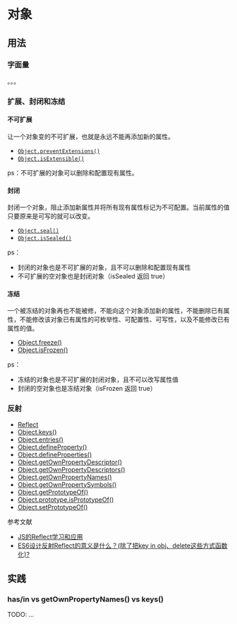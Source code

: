 # 对象

## 用法

### 字面量

。。。

### 扩展、封闭和冻结

#### 不可扩展

让一个对象变的不可扩展，也就是永远不能再添加新的属性。

- [`Object.preventExtensions()`](https://developer.mozilla.org/zh-CN/docs/Web/JavaScript/Reference/Global_Objects/Object/preventExtensions)
- [`Object.isExtensible()`](https://developer.mozilla.org/zh-CN/docs/Web/JavaScript/Reference/Global_Objects/Object/isExtensible)

ps：不可扩展的对象可以删除和配置现有属性。


#### 封闭

封闭一个对象，阻止添加新属性并将所有现有属性标记为不可配置。当前属性的值只要原来是可写的就可以改变。

- [`Object.seal()`](https://developer.mozilla.org/zh-CN/docs/Web/JavaScript/Reference/Global_Objects/Object/seal)
- [`Object.isSealed()`](https://developer.mozilla.org/zh-CN/docs/Web/JavaScript/Reference/Global_Objects/Object/isSealed)

ps：

- 封闭的对象也是不可扩展的对象，且不可以删除和配置现有属性
- 不可扩展的空对象也是封闭对象（isSealed 返回 true）

#### 冻结

一个被冻结的对象再也不能被修，不能向这个对象添加新的属性，不能删除已有属性，不能修改该对象已有属性的可枚举性、可配置性、可写性，以及不能修改已有属性的值。

- [Object.freeze()](https://developer.mozilla.org/zh-CN/docs/Web/JavaScript/Reference/Global_Objects/Object/freeze)
- [Object.isFrozen()](https://developer.mozilla.org/zh-CN/docs/Web/JavaScript/Reference/Global_Objects/Object/isFrozen)

ps：

- 冻结的对象也是不可扩展的封闭对象，且不可以改写属性值
- 封闭的空对象也是冻结对象（isFrozen 返回 true）

### 反射

- [Reflect](https://developer.mozilla.org/zh-CN/docs/Web/JavaScript/Reference/Global_Objects/Reflect)
- [Object.keys()](https://developer.mozilla.org/zh-CN/docs/Web/JavaScript/Reference/Global_Objects/Object/keys)
- [Object.entries()](https://developer.mozilla.org/zh-CN/docs/Web/JavaScript/Reference/Global_Objects/Object/entries)
- [Object.defineProperty()](https://developer.mozilla.org/zh-CN/docs/Web/JavaScript/Reference/Global_Objects/Object/defineProperty)
- [Object.defineProperties()](https://developer.mozilla.org/zh-CN/docs/Web/JavaScript/Reference/Global_Objects/Object/defineProperties)
- [Object.getOwnPropertyDescriptor()](https://developer.mozilla.org/zh-CN/docs/Web/JavaScript/Reference/Global_Objects/Object/getOwnPropertyDescriptor)
- [Object.getOwnPropertyDescriptors()](https://developer.mozilla.org/zh-CN/docs/Web/JavaScript/Reference/Global_Objects/Object/getOwnPropertyDescriptors)
- [Object.getOwnPropertyNames()](https://developer.mozilla.org/zh-CN/docs/Web/JavaScript/Reference/Global_Objects/Object/getOwnPropertyNames)
- [Object.getOwnPropertySymbols()](https://developer.mozilla.org/zh-CN/docs/Web/JavaScript/Reference/Global_Objects/Object/getOwnPropertySymbols)
- [Object.getPrototypeOf()](https://developer.mozilla.org/zh-CN/docs/Web/JavaScript/Reference/Global_Objects/Object/GetPrototypeOf)
- [Object.prototype.isPrototypeOf()](https://developer.mozilla.org/zh-CN/docs/Web/JavaScript/Reference/Global_Objects/Object/isPrototypeOf)
- [Object.setPrototypeOf()](https://developer.mozilla.org/zh-CN/docs/Web/JavaScript/Reference/Global_Objects/Object/setPrototypeOf)

参考文献

- [JS的Reflect学习和应用](https://zhuanlan.zhihu.com/p/92700557)
- [ES6设计反射Reflect的意义是什么？(除了把key in obj、delete这些方式函数化)?](https://www.zhihu.com/question/276403215)

## 实践

### has/in vs getOwnPropertyNames() vs keys()

TODO: ...
